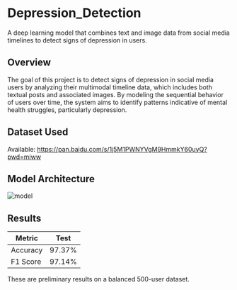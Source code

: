 # Depression_Detection
A deep learning model that combines text and image data from social media timelines to detect signs of depression in users.

## Overview
The goal of this project is to detect signs of depression in social media users by analyzing their multimodal timeline data, which includes both textual posts and associated images. By modeling the sequential behavior of users over time, the system aims to identify patterns indicative of mental health struggles, particularly depression.

## Dataset Used
Available: https://pan.baidu.com/s/1j5M1PWNYVgM9HmmkY60uyQ?pwd=miww

## Model Architecture
![model](https://github.com/user-attachments/assets/16fd9ada-7746-42d4-befb-34fb58a5cd10)


## Results

| Metric        | Test   |
|---------------|--------|
| Accuracy      | 97.37% |
| F1 Score      | 97.14% |

These are preliminary results on a balanced 500-user dataset.

